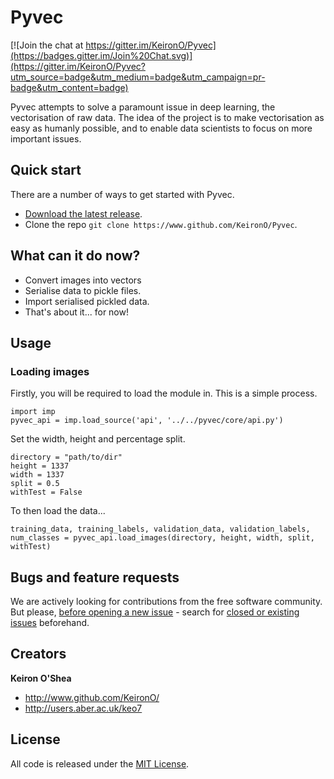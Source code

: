 # Pyvec

[![Join the chat at https://gitter.im/KeironO/Pyvec](https://badges.gitter.im/Join%20Chat.svg)](https://gitter.im/KeironO/Pyvec?utm_source=badge&utm_medium=badge&utm_campaign=pr-badge&utm_content=badge)

Pyvec attempts to solve a paramount issue in deep learning, the vectorisation of raw data. The idea of the project is to make vectorisation as easy as humanly possible, and to enable data scientists to focus on more important issues.

## Quick start

There are a number of ways to get started with Pyvec.

- [Download the latest release](https://github.com/KeironO/Pyvec/archive/master.zip).
- Clone the repo ```git clone https://www.github.com/KeironO/Pyvec```.

## What can it do now?

* Convert images into vectors
* Serialise data to pickle files.
* Import serialised pickled data.
* That's about it... for now!

## Usage

### Loading images

Firstly, you will be required to load the module in. This is a simple process.

```
import imp
pyvec_api = imp.load_source('api', '../../pyvec/core/api.py')
```

Set the width, height and percentage split.

```
directory = "path/to/dir"
height = 1337
width = 1337
split = 0.5
withTest = False
```

To then load the data...

```
training_data, training_labels, validation_data, validation_labels, num_classes = pyvec_api.load_images(directory, height, width, split, withTest)
```

## Bugs and feature requests

We are actively looking for contributions from the free software community. But please, [before opening a new issue](https://github.com/KeironO/Pyvec/issues/new) - search for [closed or existing issues](https://github.com/KeironO/Pyvec/issues) beforehand.

## Creators

**Keiron O'Shea**

* http://www.github.com/KeironO/
* http://users.aber.ac.uk/keo7

## License

All code is released under the [MIT License](https://github.com/KeironO/Pyvec/blob/master/LICENSE).
